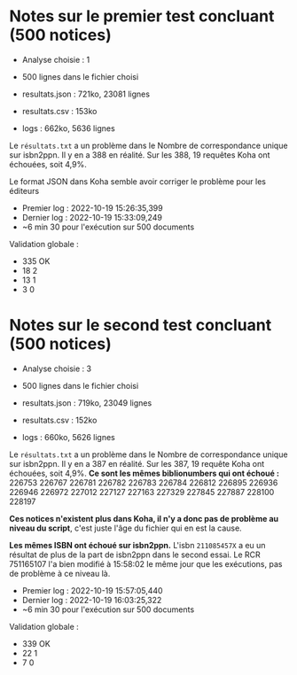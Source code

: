# Notes sur le premier test concluant (500 notices)

* Analyse choisie : 1
* 500 lignes dans le fichier choisi

* resultats.json : 721ko, 23081 lignes
* resultats.csv : 153ko
* logs : 662ko, 5636 lignes

Le `résultats.txt` a un problème dans le Nombre de correspondance unique sur isbn2ppn.
Il y en a 388 en réalité.
Sur les 388, 19 requêtes Koha ont échouées, soit 4,9%.

Le format JSON dans Koha semble avoir corriger le problème pour les éditeurs

* Premier log : 2022-10-19 15:26:35,399
* Dernier log : 2022-10-19 15:33:09,249
* ~6 min 30 pour l'exécution sur 500 documents

Validation globale :
* 335 OK
* 18 2
* 13 1
* 3 0

# Notes sur le second test concluant (500 notices)

* Analyse choisie : 3
* 500 lignes dans le fichier choisi

* resultats.json : 719ko, 23049 lignes
* resultats.csv : 152ko
* logs : 660ko, 5626 lignes

Le `résultats.txt` a un problème dans le Nombre de correspondance unique sur isbn2ppn.
Il y en a 387 en réalité.
Sur les 387, 19 requête Koha ont échouées, soit 4,9%.
__Ce sont les mêmes biblionumbers qui ont échoué :__
226753
226767
226781
226782
226783
226784
226812
226895
226936
226946
226972
227012
227127
227163
227329
227845
227887
228100
228197

__Ces notices n'existent plus dans Koha, il n'y a donc pas de problème au niveau du script__, c'est juste l'âge du fichier qui en est la cause.

__Les mêmes ISBN ont échoué sur isbn2ppn.__
L'isbn `211085457X` a eu un résultat de plus de la part de isbn2ppn dans le second essai.
Le RCR 751165107 l'a bien modifié à 15:58:02 le même jour que les exécutions, pas de problème à ce niveau là.

* Premier log : 2022-10-19 15:57:05,440
* Dernier log : 2022-10-19 16:03:25,322
* ~6 min 30 pour l'exécution sur 500 documents

Validation globale :
* 339 OK
* 22 1
* 7 0